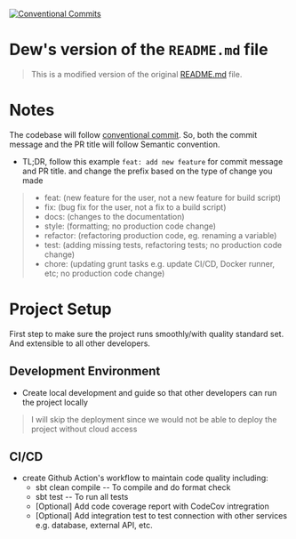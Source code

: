 [![Conventional Commits](https://img.shields.io/badge/Conventional%20Commits-1.0.0-%23FE5196?logo=conventionalcommits&logoColor=white)](https://conventionalcommits.org)

# Dew's version of the `README.md` file
> This is a modified version of the original [README.md](OLD_README.md) file.

# Notes
The codebase will follow [conventional commit](https://www.conventionalcommits.org/en/v1.0.0/). So, both the commit message and the PR title will follow Semantic convention.
  - TL;DR, follow this example `feat: add new feature` for commit message and PR title. and change the prefix based on the type of change you made
  >   - feat: (new feature for the user, not a new feature for build script)
  >   - fix: (bug fix for the user, not a fix to a build script)
  >   - docs: (changes to the documentation)
  >   - style: (formatting; no production code change)
  >   - refactor: (refactoring production code, eg. renaming a variable)
  >   - test: (adding missing tests, refactoring tests; no production code change)
  >   - chore: (updating grunt tasks e.g. update CI/CD, Docker runner, etc; no production code change)

# Project Setup 
First step to make sure the project runs smoothly/with quality standard set. And extensible to all other developers.

## Development Environment
- Create local development and guide so that other developers can run the project locally
> I will skip the deployment since we would not be able to deploy the project without cloud access

## CI/CD
- create Github Action's workflow to maintain code quality including:
  - sbt clean compile -- To compile and do format check
  - sbt test -- To run all tests
  - [Optional] Add code coverage report with CodeCov intregration
  - [Optional] Add integration test to test connection with other services e.g. database, external API, etc.
